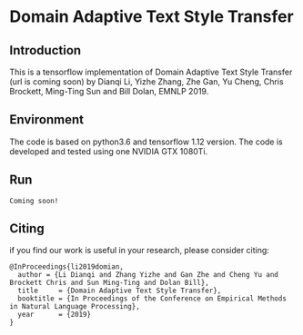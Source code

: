 # Domain Adaptive Text Style Transfer

## Introduction
This is a tensorflow implementation of Domain Adaptive Text Style Transfer (url is coming soon) by Dianqi Li, Yizhe Zhang, Zhe Gan, Yu Cheng, Chris Brockett, Ming-Ting Sun and Bill Dolan, EMNLP 2019. 

## Environment
The code is based on python3.6 and tensorflow 1.12 version. The code is developed and tested using one NVIDIA GTX 1080Ti. 

## Run
```
Coming soon!
```

## Citing
if you find our work is useful in your research, please consider citing: 
```
@InProceedings{li2019domian,
  author = {Li Dianqi and Zhang Yizhe and Gan Zhe and Cheng Yu and Brockett Chris and Sun Ming-Ting and Dolan Bill},
  title     = {Domain Adaptive Text Style Transfer},
  booktitle = {In Proceedings of the Conference on Empirical Methods in Natural Language Processing},
  year      = {2019}
}
```
